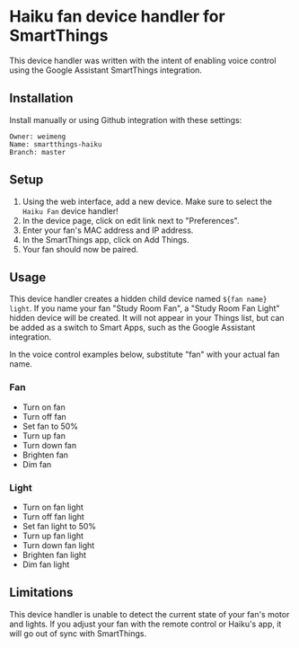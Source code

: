 # Haiku fan device handler for SmartThings

This device handler was written with the intent of enabling voice control using
the Google Assistant SmartThings integration.

## Installation

Install manually or using Github integration with these settings:

```
Owner: weimeng
Name: smartthings-haiku
Branch: master
```

## Setup

1. Using the web interface, add a new device. Make sure to select the `Haiku
   Fan` device handler!
2. In the device page, click on edit link next to "Preferences".
3. Enter your fan's MAC address and IP address.
4. In the SmartThings app, click on Add Things.
5. Your fan should now be paired.

## Usage

This device handler creates a hidden child device named `${fan name} light`. If
you name your fan "Study Room Fan", a "Study Room Fan Light" hidden device will
be created. It will not appear in your Things list, but can be added as a
switch to Smart Apps, such as the Google Assistant integration.

In the voice control examples below, substitute "fan" with your actual fan name.

### Fan

* Turn on fan
* Turn off fan
* Set fan to 50%
* Turn up fan
* Turn down fan
* Brighten fan
* Dim fan

### Light

* Turn on fan light
* Turn off fan light
* Set fan light to 50%
* Turn up fan light
* Turn down fan light
* Brighten fan light
* Dim fan light

## Limitations

This device handler is unable to detect the current state of your fan's motor
and lights. If you adjust your fan with the remote control or Haiku's app, it
will go out of sync with SmartThings.